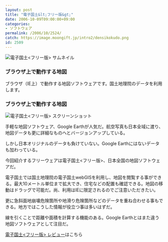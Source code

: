 ```yaml
---
layout: post
title: "電子国土&lt;フリー版&gt;"
date: 2006-10-09T09:00:00+09:00
categories:
- ソフトウェア
permalink: /2006/10/2524/
catch: https://image.moongift.jp/intro2/densikokudo.png
id: 2509
---
```

 ![電子国土<フリー版> サムネイル](https://image.moongift.jp/intro2/densikokudo.t.png "電子国土<フリー版> サムネイル")
  

### ブラウザ上で動作する地図
  
ブラウザ（IE上）で動作する地図ソフトウェアです。国土地理院のデータを利用します。  
<!--more-->  

### ブラウザ上で動作する地図
  

![電子国土<フリー版> スクリーンショット](https://image.moongift.jp/intro2/densikokudo.png "電子国土<フリー版> スクリーンショット")

  

手軽な地図ソフトウェア、Google Earthが人気だ。航空写真も日本全域に渡り、地図データも更に詳細なものへとバージョンアップしている。

  

しかし日本オリジナルのデータも負けていない。Google Earthにはないデータも加わっている。

  

今回紹介するフリーウェアは電子国土\<フリー版\>、日本全国の地図ソフトウェアだ。

  

電子国土では国土地理院の電子国土webGISを利用し、地図を閲覧する事ができる。最大10メートル単位まで拡大でき、住宅などの配置も確認できる。地図の移動はドラッグで可能だ。尚、利用はIEに限定されるのでご注意いただきたい。

  

更に急斜面地崩壊危険箇所や地滑り危険箇所などのデータを重ね合わせる事もできる。地方ではこうした情報が役立つ事は多いはずだ。

  

線を引くことで距離や面積を計算する機能のある。Google Earthとはまた違う地図ソフトウェアとして注目だ。

  

[電子国土\<フリー版\> レビュー](http://fw.moongift.jp/review/i-2525.html)はこちら

